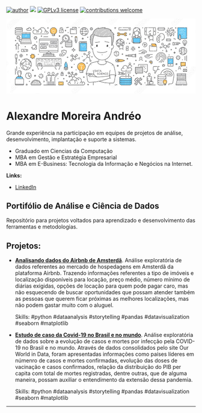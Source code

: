 [![author](https://img.shields.io/badge/author-aandreo-red.svg)](https://www.linkedin.com/in/aandreo) [![](https://img.shields.io/badge/python-3.7+-blue.svg)](https://www.python.org/downloads/release/python-365/) [![GPLv3 license](https://img.shields.io/badge/License-GPLv3-blue.svg)](http://perso.crans.org/besson/LICENSE.html) [![contributions welcome](https://img.shields.io/badge/contributions-welcome-brightgreen.svg?style=flat)](https://github.com/AAndreo/data-science//issues)

<p align="center">
  <img src="img/DataScienceBanner.jpg" >
</p>

# Alexandre Moreira Andréo

Grande experiência na participação em equipes de projetos de análise, desenvolvimento, implantação e suporte a sistemas.

* Graduado em Ciencias da Computação
* MBA em Gestão e Estratégia Empresarial
* MBA em E-Business: Tecnologia da Informação e Negócios na Internet.

**Links:**
* [LinkedIn](https://www.linkedin.com/in/aandreo)

## Portifólio de Análise e Ciência de Dados
Repositório para projetos voltados para aprendizado e desenvolvimento das ferramentas e metodologias.

## Projetos:
* [**Analisando dados do Airbnb de Amsterdã**](http://bit.ly/3AmbENQ). Análise exploratória de dados referentes ao mercado de hospedagens em Amsterdã da plataforma Airbnb. Trazendo informações referentes a tipo de imóveis e localização disponíveis para locação, preço       médio, número mínimo de diárias exigidas, opções de locação para quem pode pagar caro, mas não esquecendo de buscar oportunidades que possam atender também as pessoas que querem ficar próximas as melhores localizações, mas não podem gastar muito com o aluguel.

  Skills: #python #dataanalysis #storytelling #pandas #datavisualization #seaborn #matplotlib
  
* [**Estudo de caso da Covid-19 no Brasil e no mundo**](http://bit.ly/3vweEUL). Análise exploratória de dados sobre a evolução de casos e mortes por infecção pela COVID-19 no Brasil e no mundo. Através de dados consolidados pelo site Our World in Data, foram              apresentadas informações como países líderes em númenro de casos e mortes confirmadas, evolução das doses de vacinação e casos confirmados, relação da distribuição do PIB per capita com total de mortes registradas, dentre outras, que de alguma maneira, possam           auxiliar o entendimento da extensão dessa pandemia.

  Skills: #python #dataanalysis #storytelling #pandas #datavisualization #seaborn #matplotlib

---




